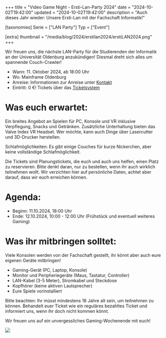 +++
title = "Video Game Night - Ersti-Lan-Party 2024"
date = "2024-10-02T19:42:00"
updated = "2024-10-02T19:42:00"
description = "Auch dieses Jahr wieder: Unsere Ersti-Lan mit der Fachschaft Informatik!"

[taxonomies]
Serie = ["LAN Party"]
Typ = ["Event"]

[extra]
thumbnail = "/media/blog/2024/erstilan2024/erstiLAN2024.png"
+++

Wir freuen uns, die nächste LAN-Party für die Studierenden der Informatik an der Universität Oldenburg anzukündigen!
Diesmal dreht sich alles um spannende Couch-Crawler!

- Wann: 11. Oktober 2024, ab 18:00 Uhr
- Wo: Mainframe Oldenburg
- Anreise: Informationen zur Anreise unter [Kontakt](@/contact.md)
- Eintritt: 0 €! Tickets über das [Ticketsystem](https://tickets.mainframe.io)

# Was euch erwartet:

Ein breites Angebot an Spielen für PC, Konsole und VR inklusive Verpflegung, Snacks und Getränken.
Zusätzliche Unterhaltung bieten das Valve Index VR Headset.
Wer möchte, kann auch Dinge über Lasercutter und 3D-Drucker herstellen.

Schlafmöglichkeiten: Es gibt einige Couches für kurze Nickerchen, aber keine vollständige Schlafmöglichkeit.

Die Tickets sind Planungstickets, die euch und auch uns helfen, einen Platz zu reservieren. Bitte denkt daran, nur zu
bestellen, wenn ihr auch wirklich teilnehmen wollt. Wir verzichten hier auf persönliche Daten, achtet aber darauf, dass
wir euch erreichen können.

# Agenda:

- Beginn: 11.10.2024, 18:00 Uhr
- Ende: 12.10.2024, 10:00 - 12:00 Uhr (Frühstück und eventuell weiteres Gaming)

# Was ihr mitbringen solltet:

Viele Konsolen werden von der Fachschaft gestellt, ihr könnt aber auch eure eigenen Geräte mitbringen!

- Gaming-Gerät (PC, Laptop, Konsole)
- Monitor und Peripheriegeräte (Maus, Tastatur, Controller)
- LAN-Kabel (3-5 Meter), Stromkabel und Steckdose
- Kopfhörer (keine aktiven Lautsprecher)
- Eure Spiele vorinstalliert

Bitte beachten: Ihr müsst mindestens 18 Jahre alt sein, um teilnehmen zu können. Behandelt euer Ticket wie ein reguläres
bezahltes Ticket und informiert uns, wenn ihr doch nicht kommen könnt.

Wir freuen uns auf ein unvergessliches Gaming-Wochenende mit euch!

![](../../../media/blog/2024/erstilan2024/erstiLAN2024.png)
